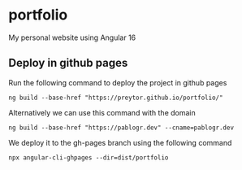 # portfolio
My personal website using Angular 16

## Deploy in github pages
Run the following command to deploy the project in github pages
```
ng build --base-href "https://preytor.github.io/portfolio/"
``` 

Alternatively we can use this command with the domain
```
ng build --base-href "https://pablogr.dev" --cname=pablogr.dev
``` 

We deploy it to the gh-pages branch using the following command
```
npx angular-cli-ghpages --dir=dist/portfolio
```
